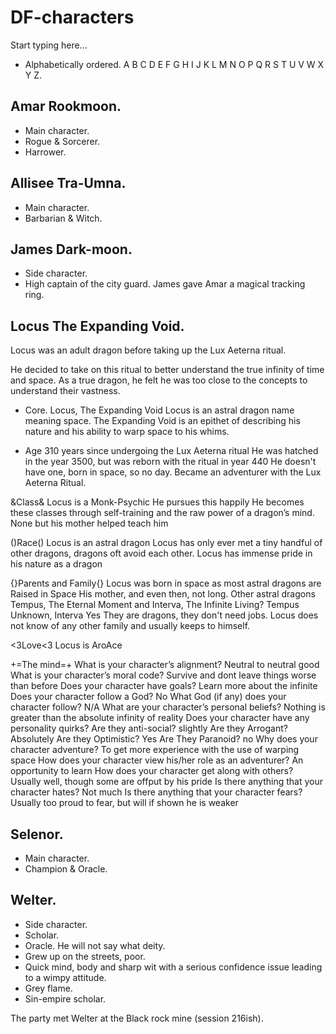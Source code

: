 # DF-characters

Start typing here...

- Alphabetically ordered.
A B C D E F G H I J K L M N O P Q R S T U V W X Y Z.

## Amar Rookmoon.
- Main character.
- Rogue & Sorcerer.
- Harrower.

## Allisee Tra-Umna.
- Main character.
- Barbarian & Witch.

## James Dark-moon.
- Side character.
- High captain of the city guard.
James gave Amar a magical tracking ring.

## Locus The Expanding Void. 

Locus was an adult dragon before taking up the Lux Aeterna ritual.

He decided to take on this ritual to better understand the true infinity of time and space.
As a true dragon, he felt he was too close to the concepts to understand their vastness.

- Core.
Locus, The Expanding Void
Locus is an astral dragon name meaning space.
The Expanding Void is an epithet of describing his nature and his ability to warp space to his whims.

- Age
310 years since undergoing the Lux Aeterna ritual
He was hatched in the year 3500, but was reborn with the ritual in year 440
He doesn't have one, born in space, so no day.
Became an adventurer with the Lux Aeterna Ritual.

&Class&
Locus is a Monk-Psychic
He pursues this happily
He becomes these classes through self-training and the raw power of a dragon’s mind.
None but his mother helped teach him

()Race()
Locus is an astral dragon
Locus has only ever met a tiny handful of other dragons, dragons oft avoid each other.
Locus has immense pride in his nature as a dragon

{}Parents and Family{}
Locus was born in space as most astral dragons are
Raised in Space
His mother, and even then, not long.
Other astral dragons
Tempus, The Eternal Moment and Interva, The Infinite
Living? Tempus Unknown, Interva Yes
They are dragons, they don't need jobs.
Locus does not know of any other family and usually keeps to himself.

<3Love<3
Locus is AroAce

+=The mind=+
What is your character’s alignment?
Neutral to neutral good
What is your character’s moral code?
Survive and dont leave things worse than before
Does your character have goals?
Learn more about the infinite
Does your character follow a God?
No
What God (if any) does your character follow?
N/A
What are your character’s personal beliefs?
Nothing is greater than the absolute infinity of reality
Does your character have any personality quirks?
Are they anti-social?
slightly
Are they Arrogant?
Absolutely
Are they Optimistic?
Yes
Are They Paranoid?
no
Why does your character adventure?
To get more experience with the use of warping space
How does your character view his/her role as an adventurer?
An opportunity to learn
How does your character get along with others?
Usually well, though some are offput by his pride
Is there anything that your character hates?
Not much
Is there anything that your character fears?
Usually too proud to fear, but will if shown he is weaker

## Selenor.
- Main character.
- Champion & Oracle.

## Welter.
- Side character.
- Scholar.
- Oracle. He will not say what deity.
- Grew up on the streets, poor.
- Quick mind, body and sharp wit with a serious confidence issue leading to a wimpy attitude.
- Grey flame.
- Sin-empire scholar.

The party met Welter at the Black rock mine (session 216ish).


